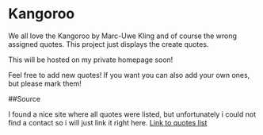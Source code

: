 # Kangoroo

We all love the Kangoroo by Marc-Uwe Kling and of course the wrong assigned quotes. This project just displays the create quotes.

This will be hosted on my private homepage soon!

Feel free to add new quotes! If you want you can also add your own ones, but please mark them!

##Source

I found a nice site where all quotes were listed, but unfortunately i could not find a contact so i will just link it right here.
[Link to quotes list](http://die-kaenguru-chroniken.wikia.com/wiki/Das_Kaenguru_Wiki:Portal)

